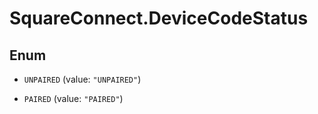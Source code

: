 # SquareConnect.DeviceCodeStatus

## Enum


* `UNPAIRED` (value: `"UNPAIRED"`)

* `PAIRED` (value: `"PAIRED"`)


